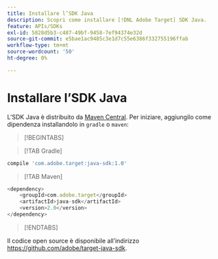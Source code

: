 ```yaml
---
title: Installare l’SDK Java
description: Scopri come installare [!DNL Adobe Target] SDK Java.
feature: APIs/SDKs
exl-id: 5828d5b3-c487-49bf-9458-7ef94374e32d
source-git-commit: e5bae1ac9485c3e1d7c55e6386f332755196ffab
workflow-type: tm+mt
source-wordcount: '50'
ht-degree: 0%

---
```


# Installare l’SDK Java

L’SDK Java è distribuito da [Maven Central](https://search.maven.org/artifact/com.adobe.target/target-java-sdk). Per iniziare, aggiungilo come dipendenza installandolo in `gradle` o `maven`:

>[!BEGINTABS]

>[!TAB Gradle]

```javascript {line-numbers="true"}
compile 'com.adobe.target:java-sdk:1.0'
```

>[!TAB Maven]

```javascript {line-numbers="true"}
<dependency>
    <groupId>com.adobe.target</groupId>
    <artifactId>java-sdk</artifactId>
    <version>2.0</version>
</dependency>
```

>[!ENDTABS]

Il codice open source è disponibile all’indirizzo <https://github.com/adobe/target-java-sdk>.
